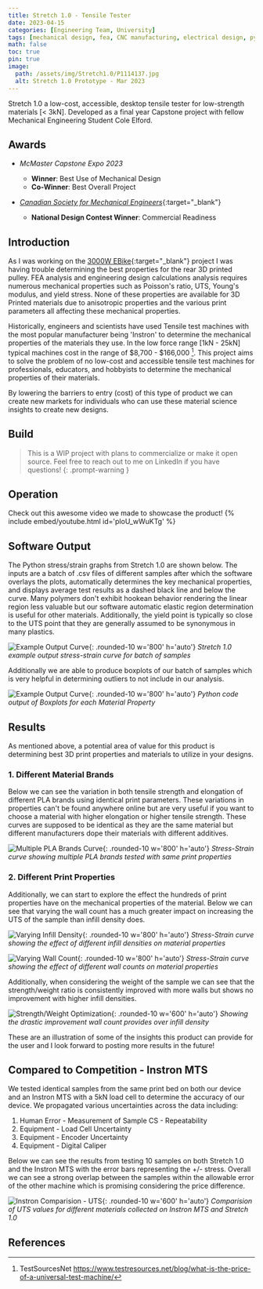 ```yaml
---
title: Stretch 1.0 - Tensile Tester
date: 2023-04-15 
categories: [Engineering Team, University]
tags: [mechanical design, fea, CNC manufacturing, electrical design, python, arduino]     # TAG names should always be lowercase
math: false
toc: true
pin: true
image:
  path: /assets/img/Stretch1.0/P1114137.jpg
  alt: Stretch 1.0 Prototype - Mar 2023
---
```


Stretch 1.0 a low-cost, accessible, desktop tensile tester for low-strength materials [< 3kN]. Developed as a final year Capstone project with fellow Mechanical Engineering Student Cole Elford.


## Awards
- *McMaster Capstone Expo 2023*
  + **Winner**: Best Use of Mechanical Design
  + **Co-Winner**: Best Overall Project


- [*Canadian Society for Mechanical Engineers*](https://csme-ndc.ca/){:target="_blank"}
  + **National Design Contest Winner**: Commercial Readiness


[//]: <> (I should include the Summary section later.)


## Introduction
As I was working on the [3000W EBike](https://www.oliverk.ca/posts/EBike/){:target="_blank"} project I was having trouble determining the best properties for the rear 3D printed pulley. FEA analysis and engineering design calculations analysis requires numerous mechanical properties such as Poisson's ratio, UTS, Young's modulus, and yield stress. None of these properties are available for 3D Printed materials due to anisotropic properties and the various print parameters all affecting these mechanical properties.


Historically, engineers and scientists have used Tensile test machines with the most popular manufacturer being 'Instron' to determine the mechanical properties of the materials they use. In the low force range [1kN - 25kN] typical machines cost in the range of $8,700 - $166,000 [^TestSourcesNet].  This project aims to solve the problem of no low-cost and accessible tensile test machines for professionals, educators, and hobbyists to determine the mechanical properties of their materials.


By lowering the barriers to entry (cost) of this type of product we can create new markets for individuals who can use these material science insights to create new designs.


## Build


> This is a WIP project with plans to commercialize or make it open source. Feel free to reach out to me on LinkedIn if you have questions!
{: .prompt-warning }


## Operation
Check out this awesome video we made to showcase the product!
{% include embed/youtube.html id='ploU_wWuKTg' %}


## Software Output
The Python stress/strain graphs from Stretch 1.0 are shown below. The inputs are a batch of .csv files of different samples after which the software overlays the plots, automatically determines the key mechanical properties, and displays average test results as a dashed black line and below the curve. Many polymers don't exhibit hookean behavior rendering the linear region less valuable but our software automatic elastic region determination is useful for other materials. Additionally, the yield point is typically so close to the UTS point that they are generally assumed to be synonymous in many plastics.


![Example Output Curve](/assets/img/Stretch1.0/Summary_Stress_Strain_Curves.png){: .rounded-10 w='800' h='auto'}
_Stretch 1.0 example output stress-strain curve for batch of samples_


Additionally we are able to produce boxplots of our batch of samples which is very helpful in determining outliers to not include in our analysis.


![Example Output Curve](/assets/img/Stretch1.0/BoxPlots.png){: .rounded-10 w='800' h='auto'}
_Python code output of Boxplots for each Material Property_




## Results
As mentioned above, a potential area of value for this product is determining best 3D print properties and materials to utilize in your designs.


### 1. Different Material Brands


Below we can see the variation in both tensile strength and elongation of different PLA brands using identical print parameters. These variations in properties can't be found anywhere online but are very useful if you want to choose a material with higher elongation or higher tensile strength. These curves are supposed to be identical as they are the same material but different manufacturers dope their materials with different additives.


![Multiple PLA Brands Curve](/assets/img/Stretch1.0/DiffMaterials.png){: .rounded-10 w='800' h='auto'}
_Stress-Strain curve showing multiple PLA brands tested with same print properties_


### 2. Different Print Properties


Additionally, we can start to explore the effect the hundreds of print properties have on the mechanical properties of the material. Below we can see that varying the wall count has a much greater impact on increasing the UTS of the sample than infill density does.


![Varying Infill Density](/assets/img/Stretch1.0/InfillDensity.png){: .rounded-10 w='800' h='auto'}
_Stress-Strain curve showing the effect of different infill densities on material properties_


![Varying Wall Count](/assets/img/Stretch1.0/WallCount.png){: .rounded-10 w='800' h='auto'}
_Stress-Strain curve showing the effect of different wall counts on material properties_


Additionally, when considering the weight of the sample we can see that the strength/weight ratio is consistently improved with more walls but shows no improvement with higher infill densities.


![Strength/Weight Optimization](/assets/img/Stretch1.0/StrengthWeight.png){: .rounded-10 w='600' h='auto'}
_Showing the drastic improvement wall count provides over infill density_


These are an illustration of some of the insights this product can provide for the user and I look forward to posting more results in the future!


## Compared to Competition - Instron MTS


We tested identical samples from the same print bed on both our device and an Instron MTS with a 5kN load cell to determine the accuracy of our device. We propagated various uncertainties across the data including:


1. Human Error - Measurement of Sample CS - Repeatability
2. Equipment - Load Cell Uncertainty
3. Equipment - Encoder Uncertainty
4. Equipment - Digital Caliper


Below we can see the results from testing 10 samples on both Stretch 1.0 and the Instron MTS with the error bars representing the +/- stress. Overall we can see a strong overlap between the samples within the allowable error of the other machine which is promising considering the price difference.


![Instron Comparision - UTS](/assets/img/Stretch1.0/InstronComparision.png){: .rounded-10 w='600' h='auto'}
_Comparision of UTS values for different materials collected on Instron MTS and Stretch 1.0_




## References
[^TestSourcesNet]: TestSourcesNet https://www.testresources.net/blog/what-is-the-price-of-a-universal-test-machine/